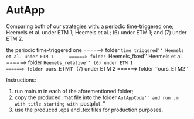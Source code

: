 # AutApp
Comparing both of our strategies with: a periodic time-triggered one; Heemels et al. under ETM 1; Heemels et al.; (6) under ETM 1; and (7) under ETM 2.

the periodic time-triggered one ======> folder ``time_triggered''
Heemels et al. under ETM 1      ======> folder ``Heemels_fixed''
Heemels et al.                  ======> folder ``Heemels_relative''
(6) under ETM 1                 ======> folder ``ours_ETM1''
(7) under ETM 2                 ======> folder ``ours_ETM2''

Instructions:
1. run main.m in each of the aforementioned folder;
2. copy the produced .mat file into the folder ``AutAppCode'' and run .m with title starting with ``postplot_''
3. use the produced .eps and .tex files for production purposes.
